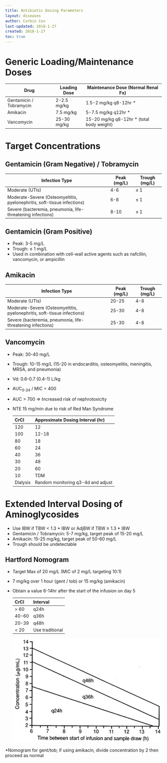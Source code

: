 ```yaml
---
title: Antibiotic Dosing Parameters
layout: diseases
author: Corbin Cox
last-updated: 2018-1-27
created: 2018-1-27
toc: true
---
```


# Generic Loading/Maintenance Doses

| Drug                    | Loading Dose | Maintenance Dose (Normal Renal Fx)       |
| ----------------------- | ------------ | ---------------------------------------- |
| Gentamicin / Tobramycin | 2-2.5 mg/kg  | 1.5-2 mg/kg q8-12hr *                    |
| Amikacin                | 7.5 mg/kg    | 5-7.5 mg/kg q12hr *                      |
| Vancomycin              | 25-30 mg/kg  | 15-20 mg/kg q8-12hr * (total body weight) |

# Target Concentrations

## Gentamicin (Gram Negative) / Tobramycin

| Infection Type                           | Peak (mg/L) | Trough (mg/L) |
| ---------------------------------------- | ----------- | ------------- |
| Moderate (UTIs)                          | 4-6         | &le; 1        |
| Moderate-Severe (Osteomyeltitis, pyelonephritis, soft-tissue infections) | 6-8         | &le; 1        |
| Severe (bacteremia, pneumonia, life-threatening infections) | 8-10        | &le; 1        |

## Gentamicin (Gram Positive)

* Peak: 3-5 mg/L
* Trough: &le; 1 mg/L
* Used in combination with cell-wall active agents such as nafcillin, vancomycin, or ampicillin

## Amikacin

| Infection Type                           | Peak (mg/L) | Trough (mg/L) |
| ---------------------------------------- | ----------- | ------------- |
| Moderate (UTIs)                          | 20-25       | 4-8           |
| Moderate-Severe (Osteomyeltitis, pyelonephritis, soft-tissue infections) | 25-30       | 4-8           |
| Severe (bacteremia, pneumonia, life-threatening infections) | 25-30       | 4-8           |



## Vancomycin

* Peak: 30-40 mg/L
* Trough: 10-15 mg/L (15-20 in endocarditis, osteomyelitis, meningitis, MRSA, and pneumonia)
* Vd: 0.6-0.7 (0.4-1) L/kg
* AUC<sub>0-24</sub> / MIC = 400
* AUC > 700 => Increased risk of nephrotoxicity
* NTE 15 mg/min due to risk of Red Man Syndrome

  | CrCl     | Approximate Dosing Interval (hr)   |
  | -------- | ---------------------------------- |
  | 120      | 12                                 |
  | 100      | 12-18                              |
  | 80       | 18                                 |
  | 60       | 24                                 |
  | 40       | 36                                 |
  | 30       | 48                                 |
  | 20       | 60                                 |
  | 10       | TDM                                |
  | Dialysis | Random monitoring q3-4d and adjust |

# Extended Interval Dosing of Aminoglycosides

* Use IBW if TBW &lt; 1.3 * IBW or AdjBW if TBW &ge; 1.3 * IBW
* Gentamicin / Tobramycin: 5-7 mg/kg, target peak of 15-20 mg/L
* Amikacin: 15-25 mg/kg, target peak of 50-60 mg/L
* Trough should be undetectable

## Hartford Nomogram

* Target Max of 20 mg/L (MIC of 2 mg/L targeting 10:1)
* 7 mg/kg over 1 hour (gent / tob) or 15 mg/kg (amikacin)
* Obtain a value 6-14hr after the start of the infusion on day 5


  | CrCl    | Interval        |
  | ------- | --------------- |
  | &gt; 60 | q24h            |
  | 40-60   | q36h            |
  | 20-39   | q48h            |
  | &lt; 20 | Use traditional |

  ![hartfordNomogram](../images/hartfordNomogram.jpg)

*Nomogram for gent/tob; if using amikacin, divide concentration by 2 then proceed as normal
